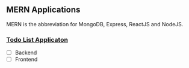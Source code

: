 ## MERN Applications
MERN is the abbreviation for MongoDB, Express, ReactJS and NodeJS.

### [Todo List Applicaton](./todolist-app)
  - [ ] Backend
  - [ ] Frontend
